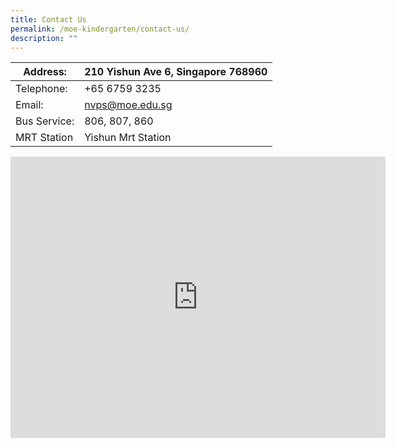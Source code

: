 ```yaml
---
title: Contact Us
permalink: /moe-kindergarten/contact-us/
description: ""
---
```

| Address: | 210 Yishun Ave 6, Singapore 768960 |
| -------- | -------- | 
|Telephone: | +65 6759 3235 | 
| Email: | nvps@moe.edu.sg | 
| Bus Service: | 806, 807, 860 | 
| MRT Station | Yishun Mrt Station | 






<iframe src="https://www.google.com/maps/embed?pb=!1m18!1m12!1m3!1d3988.5798618214603!2d103.84573807588502!3d1.4276213613190347!2m3!1f0!2f0!3f0!3m2!1i1024!2i768!4f13.1!3m3!1m2!1s0x31da14430f46f1c7%3A0x773e384ba3d1a79f!2sNorth%20View%20Primary%20School!5e0!3m2!1sen!2ssg!4v1696216864191!5m2!1sen!2ssg" width="600" height="450" style="border:0;" allowfullscreen="" loading="lazy"></iframe>